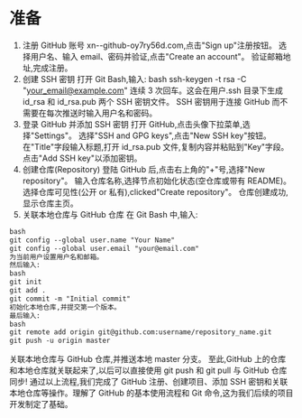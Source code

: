 # 准备

1. 注册 GitHub 账号
   xn--github-oy7ry56d.com,点击"Sign up"注册按钮。
   选择用户名、输入 email、密码并验证,点击"Create an account"。
   验证邮箱地址,完成注册。
2. 创建 SSH 密钥
   打开 Git Bash,输入:
   bash
   ssh-keygen -t rsa -C "your_email@example.com"
   连续 3 次回车。这会在用户.ssh 目录下生成 id_rsa 和 id_rsa.pub 两个 SSH 密钥文件。
   SSH 密钥用于连接 GitHub 而不需要在每次推送时输入用户名和密码。
3. 登录 GitHub 并添加 SSH 密钥
   打开 GitHub,点击头像下拉菜单,选择"Settings"。
   选择"SSH and GPG keys",点击"New SSH key"按钮。
   在"Title"字段输入标题,打开 id_rsa.pub 文件,复制内容并粘贴到"Key"字段。
   点击"Add SSH key"以添加密钥。
4. 创建仓库(Repository)
   登陆 GitHub 后,点击右上角的"+"号,选择"New repository"。
   输入仓库名称,选择节点初始化状态(空仓库或带有 README)。
   选择仓库可见性(公开 or 私有),clicked"Create repository"。
   仓库创建成功,显示仓库主页。
5. 关联本地仓库与 GitHub 仓库
   在 Git Bash 中,输入:

```markdown
bash
git config --global user.name "Your Name"
git config --global user.email "your@email.com"
为当前用户设置用户名和邮箱。
然后输入:
bash
git init
git add .
git commit -m "Initial commit"
初始化本地仓库,并提交第一个版本。
最后输入:
bash
git remote add origin git@github.com:username/repository_name.git
git push -u origin master
```

关联本地仓库与 GitHub 仓库,并推送本地 master 分支。
至此,GitHub 上的仓库和本地仓库就关联起来了,以后可以直接使用 git push 和 git pull 与 GitHub 仓库同步!
通过以上流程,我们完成了 GitHub 注册、创建项目、添加 SSH 密钥和关联本地仓库等操作。理解了 GitHub 的基本使用流程和 Git 命令,这为我们后续的项目开发制定了基础。


